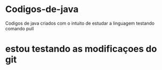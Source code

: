 # Codigos-de-java
Codigos de java criados com o intuito de estudar a linguagem
testando comando pull
# estou testando as modificaçoes do git
